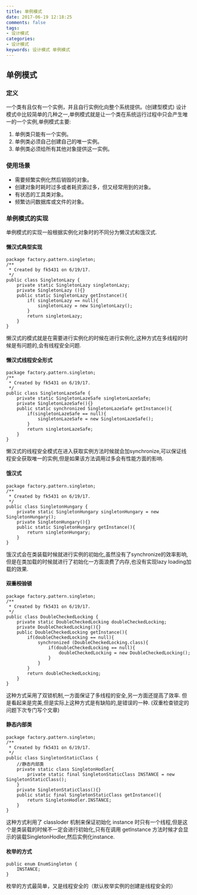 ```yaml
---
title: 单例模式
date: 2017-06-19 12:18:25
comments: false
tags: 
- 设计模式
categories: 
- 设计模式
keywords: 设计模式 单例模式
---
```


## 单例模式

### 定义
一个类有且仅有一个实例，并且自行实例化向整个系统提供。(创建型模式)
设计模式中比较简单的几种之一,单例模式就是让一个类在系统运行过程中只会产生唯一的一个实例,单例模式主要:

1. 单例类只能有一个实例。
2. 单例类必须自己创建自己的唯一实例。
3. 单例类必须给所有其他对象提供这一实例。

### 使用场景
- 需要频繁实例化然后销毁的对象。
- 创建对象时耗时过多或者耗资源过多，但又经常用到的对象。
- 有状态的工具类对象。
- 频繁访问数据库或文件的对象。

### 单例模式的实现

单例模式的实现一般根据实例化对象时的不同分为懒汉式和饿汉式.

#### 懒汉式典型实现

```
package factory.pattern.singleton;
/**
 * Created by fk5431 on 6/19/17.
 */
public class SingletonLazy {
    private static SingletonLazy singletonLazy;
    private SingletonLazy (){}
    public static SingletonLazy getInstance(){
        if( singletonLazy == null){
            singletonLazy = new SingletonLazy();
        }
        return singletonLazy;
    }
}
```
懒汉式的模式就是在需要进行实例化的时候在进行实例化,这种方式在多线程的时候是有问题的,会有线程安全问题.

#### 懒汉式线程安全形式

```
package factory.pattern.singleton;
/**
 * Created by fk5431 on 6/19/17.
 */
public class SingletonLazeSafe {
    private static SingletonLazeSafe singletonLazeSafe;
    private SingletonLazeSafe(){}
    public static synchronized SingletonLazeSafe getInstance(){
        if(singletonLazeSafe == null){
            singletonLazeSafe = new SingletonLazeSafe();
        }
        return singletonLazeSafe;
    }
}
```
懒汉式的线程安全模式在进入获取实例方法时候就会加synchronize,可以保证线程安全获取唯一的实例,但是如果该方法调用过多会有性能方面的影响.

#### 饿汉式

```
package factory.pattern.singleton;
/**
 * Created by fk5431 on 6/19/17.
 */
public class SingletonHungary {
    private static SingletonHungary singletonHungary = new SingletonHungary();
    private SingletonHungary(){}
    public static SingletonHungary getInstance(){
        return singletonHungary;
    }
}
```
饿汉式会在类装载时候就进行实例的初始化,虽然没有了synchronize的效率影响,但是在类加载的时候就进行了初始化一方面浪费了内存,也没有实现lazy loading加载的效果.

#### ~~双重校验锁~~
```
package factory.pattern.singleton;
/**
 * Created by fk5431 on 6/19/17.
 */
public class DoubleCheckedLocking {
    private static DoubleCheckedLocking doubleCheckedLocking;
    private DoubleCheckedLocking(){}
    public DoubleCheckedLocking getInstance(){
        if(doubleCheckedLocking == null){
            synchronized (DoubleCheckedLocking.class){
                if(doubleCheckedLocking == null){
                    doubleCheckedLocking = new DoubleCheckedLocking();
                }
            }
        }
        return doubleCheckedLocking;
    }
}
```
这种方式采用了双锁机制,一方面保证了多线程的安全,另一方面还提高了效率.
但是看起来是完美,但是实际上这种方式是有缺陷的,是错误的一种.
(双重检查锁定的问题下次专门写个文章)

#### 静态内部类
```
package factory.pattern.singleton;
/**
 * Created by fk5431 on 6/19/17.
 */
public class SingletonStaticClass {
    //静态内部类
    private static class SingletonHodler{
        private static final SingletonStaticClass INSTANCE = new SingletonStaticClass();
    }
    private SingletonStaticClass(){}
    public static final SingletonStaticClass getInstance(){
        return SingletonHodler.INSTANCE;
    }
}
```
这种方式利用了 classloder 机制来保证初始化 instance 时只有一个线程,但是这个是类装载的时候不一定会进行初始化,只有在调用 getInstance 方法时候才会显示的装载SingletonHodler,然后实例化instance.

#### 枚举的方式
````
public enum EnumSingleton {
    INSTANCE;
}
````
枚举的方式最简单，又是线程安全的（默认枚举实例的创建是线程安全的）
